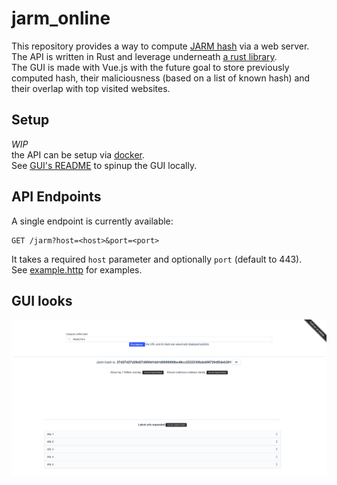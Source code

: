 # jarm_online
This repository provides a way to compute [JARM hash](https://github.com/salesforce/jarm) via a web server.  
The API is written in Rust and leverage underneath [a rust library](https://github.com/Hugo-C/rustJarm).  
The GUI is made with Vue.js with the future goal to store previously computed hash, their maliciousness (based on a list of known hash) and their overlap with top visited websites.

## Setup
*WIP*  
the API can be setup via [docker](Dockerfile).  
See [GUI's README](jarm_online_gui/README.md) to spinup the GUI locally.

## API Endpoints
A single endpoint is currently available:
````http request
GET /jarm?host=<host>&port=<port>
````
It takes a required `host` parameter and optionally `port` (default to 443).  
See [example.http](examples.http) for examples.

## GUI looks
![](Doc/website_current_look.png)